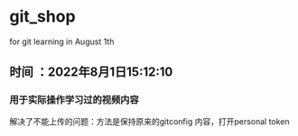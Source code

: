 # git_shop
for git learning in August 1th  
## 时间 ：2022年8月1日15:12:10
### 用于实际操作学习过的视频内容
解决了不能上传的问题：方法是保持原来的gitconfig 内容，打开personal token 
